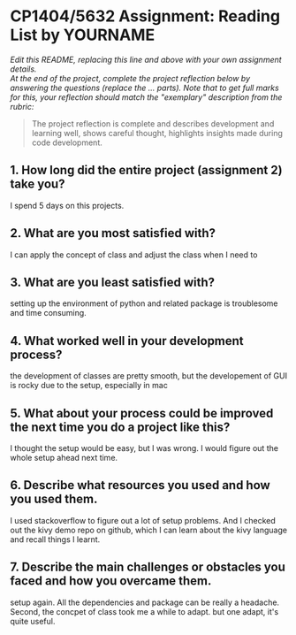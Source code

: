 # CP1404/5632 Assignment: Reading List by YOURNAME

_Edit this README, replacing this line and above with your own assignment details._  
_At the end of the project, complete the project reflection below by answering the questions (replace the ... parts)._
_Note that to get full marks for this, your reflection should match the "exemplary" description from the rubric:_

> The project reflection is complete and describes development and learning well, shows careful thought, highlights insights made during code development.


## 1. How long did the entire project (assignment 2) take you?
I spend 5 days on this projects. 

## 2. What are you most satisfied with?
I can apply the concept of class and adjust the class when I need to

## 3. What are you least satisfied with?
setting up the environment of python and related package is troublesome and time consuming. 

## 4. What worked well in your development process?
the development of classes are pretty smooth, but the developement of GUI is rocky due to the setup, especially in mac

## 5. What about your process could be improved the next time you do a project like this?
I thought the setup would be easy, but I was wrong. I would figure out the whole setup ahead next time.

## 6. Describe what resources you used and how you used them.
I used stackoverflow to figure out a lot of setup problems. And I checked out the kivy demo repo on github, which I can learn about the kivy language and recall things I learnt.

## 7. Describe the main challenges or obstacles you faced and how you overcame them.
setup again. All the dependencies and package can be really a headache. Second, the concpet of class took me a while to adapt. but one adapt, it's quite useful.
